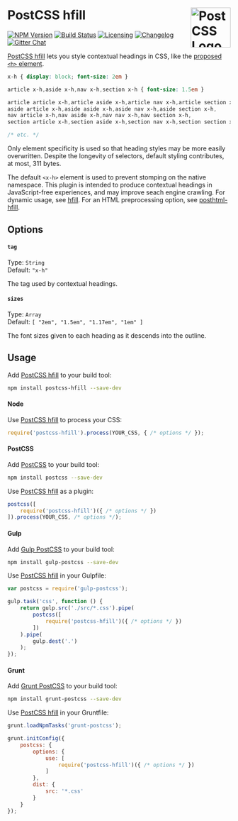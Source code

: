 # PostCSS hfill [<img src="https://postcss.github.io/postcss/logo.svg" alt="PostCSS Logo" width="90" height="90" align="right">][postcss]

[![NPM Version][npm-img]][npm-url]
[![Build Status][cli-img]][cli-url]
[![Licensing][lic-img]][lic-url]
[![Changelog][log-img]][log-url]
[![Gitter Chat][git-img]][git-url]

[PostCSS hfill] lets you style contextual headings in CSS, like the [proposed `<h>` element].

```css
x-h { display: block; font-size: 2em }

article x-h,aside x-h,nav x-h,section x-h { font-size: 1.5em }

article article x-h,article aside x-h,article nav x-h,article section x-h,
aside article x-h,aside aside x-h,aside nav x-h,aside section x-h,
nav article x-h,nav aside x-h,nav nav x-h,nav section x-h,
section article x-h,section aside x-h,section nav x-h,section section x-h { font-size: 1.17em }

/* etc. */
```

Only element specificity is used so that heading styles may be more easily overwritten. Despite the longevity of selectors, default styling contributes, at most, 311 bytes.

The default `<x-h>` element is used to prevent stomping on the native namespace. This plugin is intended to produce contextual headings in JavaScript-free experiences, and may improve seach engine crawling. For dynamic usage, see [hfill]. For an HTML preprocessing option, see [posthtml-hfill].

## Options

#### `tag`

Type: `String`  
Default: `"x-h"`

The tag used by contextual headings.

#### `sizes`

Type: `Array`  
Default: `[ "2em", "1.5em", "1.17em", "1em" ]`

The font sizes given to each heading as it descends into the outline.

## Usage

Add [PostCSS hfill] to your build tool:

```bash
npm install postcss-hfill --save-dev
```

#### Node

Use [PostCSS hfill] to process your CSS:

```js
require('postcss-hfill').process(YOUR_CSS, { /* options */ });
```

#### PostCSS

Add [PostCSS] to your build tool:

```bash
npm install postcss --save-dev
```

Use [PostCSS hfill] as a plugin:

```js
postcss([
	require('postcss-hfill')({ /* options */ })
]).process(YOUR_CSS, /* options */);
```

#### Gulp

Add [Gulp PostCSS] to your build tool:

```bash
npm install gulp-postcss --save-dev
```

Use [PostCSS hfill] in your Gulpfile:

```js
var postcss = require('gulp-postcss');

gulp.task('css', function () {
	return gulp.src('./src/*.css').pipe(
		postcss([
			require('postcss-hfill')({ /* options */ })
		])
	).pipe(
		gulp.dest('.')
	);
});
```

#### Grunt

Add [Grunt PostCSS] to your build tool:

```bash
npm install grunt-postcss --save-dev
```

Use [PostCSS hfill] in your Gruntfile:

```js
grunt.loadNpmTasks('grunt-postcss');

grunt.initConfig({
	postcss: {
		options: {
			use: [
				require('postcss-hfill')({ /* options */ })
			]
		},
		dist: {
			src: '*.css'
		}
	}
});
```

[npm-url]: https://www.npmjs.com/package/postcss-hfill
[npm-img]: https://img.shields.io/npm/v/postcss-hfill.svg
[cli-url]: https://travis-ci.org/jonathantneal/postcss-hfill
[cli-img]: https://img.shields.io/travis/jonathantneal/postcss-hfill.svg
[lic-url]: LICENSE.md
[lic-img]: https://img.shields.io/npm/l/postcss-hfill.svg
[log-url]: CHANGELOG.md
[log-img]: https://img.shields.io/badge/changelog-md-blue.svg
[git-url]: https://gitter.im/postcss/postcss
[git-img]: https://img.shields.io/badge/chat-gitter-blue.svg

[PostCSS hfill]: https://github.com/jonathantneal/postcss-hfill
[PostCSS]: https://github.com/postcss/postcss
[posthtml-hfill]: https://github.com/jonathantneal/posthtml-hfill
[Gulp PostCSS]: https://github.com/postcss/gulp-postcss
[Grunt PostCSS]: https://github.com/nDmitry/grunt-postcss
[hfill]: https://github.com/jonathantneal/hfill
[proposed `<h>` element]: https://github.com/w3c/html/issues/774
